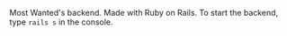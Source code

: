 Most Wanted's backend. Made with Ruby on Rails. To start the backend, type `rails s` in the console.
